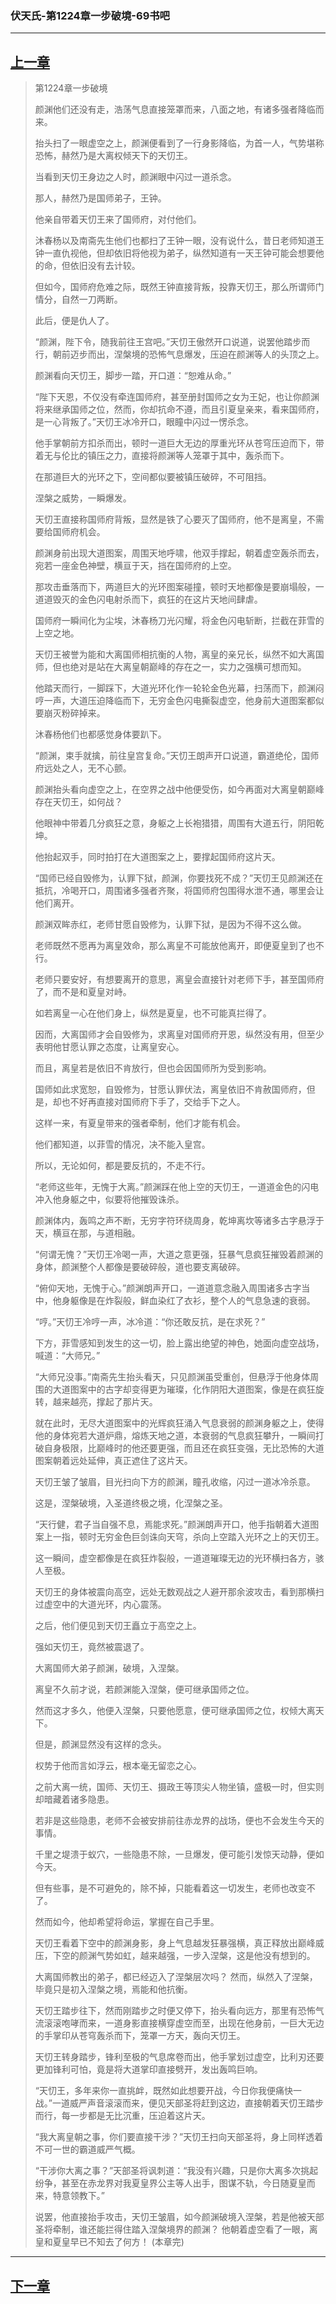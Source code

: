 ### 伏天氏-第1224章一步破境-69书吧

--------
[上一章](./28fc5b50fa44d28e9ee9136e99d25bd6.md)
--------


>
>
>
>第1224章一步破境
>
>颜渊他们还没有走，浩荡气息直接笼罩而来，八面之地，有诸多强者降临而来。
>
>抬头扫了一眼虚空之上，颜渊便看到了一行身影降临，为首一人，气势堪称恐怖，赫然乃是大离权倾天下的天忉王。
>
>当看到天忉王身边之人时，颜渊眼中闪过一道杀念。
>
>那人，赫然乃是国师弟子，王钟。
>
>他亲自带着天忉王来了国师府，对付他们。
>
>沐春杨以及南斋先生他们也都扫了王钟一眼，没有说什么，昔日老师知道王钟一直仇视他，但却依旧将他视为弟子，纵然知道有一天王钟可能会想要他的命，但依旧没有去计较。
>
>但如今，国师府危难之际，既然王钟直接背叛，投靠天忉王，那么所谓师门情分，自然一刀两断。
>
>此后，便是仇人了。
>
>“颜渊，陛下令，随我前往王宫吧。”天忉王傲然开口说道，说罢他踏步而行，朝前迈步而出，涅槃境的恐怖气息爆发，压迫在颜渊等人的头顶之上。
>
>颜渊看向天忉王，脚步一踏，开口道：“恕难从命。”
>
>“陛下天恩，不仅没有牵连国师府，甚至册封国师之女为王妃，也让你颜渊将来继承国师之位，然而，你却抗命不遵，而且引夏皇亲来，看来国师府，是一心背叛了。”天忉王冰冷开口，眼瞳中闪过一愣杀念。
>
>他手掌朝前方扣杀而出，顿时一道巨大无边的厚重光环从苍穹压迫而下，带着无与伦比的镇压之力，直接将颜渊等人笼罩于其中，轰杀而下。
>
>在那道巨大的光环之下，空间都似要被镇压破碎，不可阻挡。
>
>涅槃之威势，一瞬爆发。
>
>天忉王直接称国师府背叛，显然是铁了心要灭了国师府，他不是离皇，不需要给国师府机会。
>
>颜渊身前出现大道图案，周围天地呼啸，他双手撑起，朝着虚空轰杀而去，宛若一座金色神壁，横亘于天，挡在国师府的上空。
>
>那攻击垂落而下，两道巨大的光环图案碰撞，顿时天地都像是要崩塌般，一道道毁灭的金色闪电射杀而下，疯狂的在这片天地间肆虐。
>
>国师府一瞬间化为尘埃，沐春杨刀光闪耀，将金色闪电斩断，拦截在菲雪的上空之地。
>
>天忉王被誉为能和大离国师相抗衡的人物，离皇的亲兄长，纵然不如大离国师，但也绝对是站在大离皇朝巅峰的存在之一，实力之强横可想而知。
>
>他踏天而行，一脚踩下，大道光环化作一轮轮金色光幕，扫荡而下，颜渊闷哼一声，大道压迫降临而下，无穷金色闪电撕裂虚空，他身前大道图案都似要崩灭粉碎掉来。
>
>沐春杨他们也都感觉身体要趴下。
>
>“颜渊，束手就擒，前往皇宫复命。”天忉王朗声开口说道，霸道绝伦，国师府远处之人，无不心颤。
>
>颜渊抬头看向虚空之上，在空界之战中他便受伤，如今再面对大离皇朝巅峰存在天忉王，如何战？
>
>他眼神中带着几分疯狂之意，身躯之上长袍猎猎，周围有大道五行，阴阳乾坤。
>
>他抬起双手，同时拍打在大道图案之上，要撑起国师府这片天。
>
>“国师已经自毁修为，认罪下狱，颜渊，你要找死不成？”天忉王见颜渊还在抵抗，冷喝开口，周围诸多强者齐聚，将国师府包围得水泄不通，哪里会让他们离开。
>
>颜渊双眸赤红，老师甘愿自毁修为，认罪下狱，是因为不得不这么做。
>
>老师既然不愿再为离皇效命，那么离皇不可能放他离开，即便夏皇到了也不行。
>
>老师只要安好，有想要离开的意思，离皇会直接针对老师下手，甚至国师府了，而不是和夏皇对峙。
>
>如若离皇一心在他们身上，纵然是夏皇，也不可能真拦得了。
>
>因而，大离国师才会自毁修为，求离皇对国师府开恩，纵然没有用，但至少表明他甘愿认罪之态度，让离皇安心。
>
>而且，离皇若是依旧不肯放行，但也会因国师所为受到影响。
>
>国师如此求宽恕，自毁修为，甘愿认罪伏法，离皇依旧不肯赦国师府，但是，却也不好再直接对国师府下手了，交给手下之人。
>
>这样一来，有夏皇带来的强者牵制，他们才能有机会。
>
>他们都知道，以菲雪的情况，决不能入皇宫。
>
>所以，无论如何，都是要反抗的，不走不行。
>
>“老师这些年，无愧于大离。”颜渊踩在他上空的天忉王，一道道金色的闪电冲入他身躯之中，似要将他摧毁诛杀。
>
>颜渊体内，轰鸣之声不断，无穷字符环绕周身，乾坤离坎等诸多古字悬浮于天，横亘在那，与道相融。
>
>“何谓无愧？”天忉王冷喝一声，大道之意更强，狂暴气息疯狂摧毁着颜渊的身体，颜渊整个人都像是要破碎般，道也要支离破碎。
>
>“俯仰天地，无愧于心。”颜渊朗声开口，一道道意念融入周围诸多古字当中，他身躯像是在炸裂般，鲜血染红了衣衫，整个人的气息急速的衰弱。
>
>“哼。”天忉王冷哼一声，冰冷道：“你还敢反抗，是在求死？”
>
>下方，菲雪感知到发生的这一切，脸上露出绝望的神色，她面向虚空战场，喊道：“大师兄。”
>
>“大师兄没事。”南斋先生抬头看天，只见颜渊虽受重创，但悬浮于他身体周围的大道图案中的古字却变得更为璀璨，化作阴阳大道图案，像是在疯狂旋转，越来越亮，撑起了那片天。
>
>就在此时，无尽大道图案中的光辉疯狂涌入气息衰弱的颜渊身躯之上，使得他的身体宛若大道炉鼎，熔炼天地之道，本衰弱的气息疯狂攀升，一瞬间打破自身极限，比巅峰时的他还要更强，而且还在疯狂变强，无比恐怖的大道图案朝着远处延伸，真正遮住了这片天。
>
>天忉王皱了皱眉，目光扫向下方的颜渊，瞳孔收缩，闪过一道冰冷杀意。
>
>这是，涅槃破境，入圣道终极之境，化涅槃之圣。
>
>“天行健，君子当自强不息，焉能求死。”颜渊朗声开口，他手指朝着大道图案上一指，顿时无穷金色巨剑诛向天穹，杀向上空踏入光环之上的天忉王。
>
>这一瞬间，虚空都像是在疯狂炸裂般，一道道璀璨无边的光环横扫各方，骇人至极。
>
>天忉王的身体被震向高空，远处无数观战之人避开那余波攻击，看到那横扫过虚空中的大道光环，内心震荡。
>
>之后，他们便见到天忉王矗立于高空之上。
>
>强如天忉王，竟然被震退了。
>
>大离国师大弟子颜渊，破境，入涅槃。
>
>离皇不久前才说，若颜渊能入涅槃，便可继承国师之位。
>
>然而这才多久，他便入涅槃，只要他愿意，便可继承国师之位，权倾大离天下。
>
>但是，颜渊显然没有这样的念头。
>
>权势于他而言如浮云，根本毫无留恋之心。
>
>之前大离一统，国师、天忉王、摄政王等顶尖人物坐镇，盛极一时，但实则却暗藏着诸多隐患。
>
>若非是这些隐患，老师不会被安排前往赤龙界的战场，便也不会发生今天的事情。
>
>千里之堤溃于蚁穴，一些隐患不除，一旦爆发，便可能引发惊天动静，便如今天。
>
>但有些事，是不可避免的，除不掉，只能看着这一切发生，老师也改变不了。
>
>然而如今，他却希望将命运，掌握在自己手里。
>
>天忉王看着下空中的颜渊身影，身上气息越发狂暴强横，真正释放出巅峰威压，下空的颜渊气势如虹，越来越强，一步入涅槃，这是他没有想到的。
>
>大离国师教出的弟子，都已经迈入了涅槃层次吗？
>然而，纵然入了涅槃，毕竟只是初入涅槃之境，焉能和他抗衡。
>
>天忉王踏步往下，然而刚踏步之时便又停下，抬头看向远方，那里有恐怖气流滚滚咆哮而来，一道身影直接横穿虚空而至，出现在他身前，一巨大无边的手掌印从苍穹轰杀而下，笼罩一方天，轰向天忉王。
>
>天忉王转身踏步，锋利至极的气息席卷而出，他手掌划过虚空，比利刃还要更加锋利可怕，竟是将大道掌印直接劈开，发出轰鸣巨响。
>
>“天忉王，多年来你一直挑衅，既然如此想要开战，今日你我便痛快一战。”一道威严声音滚滚而来，便见天部圣将赶到这边，直接朝着天忉王踏步而行，每一步都是无比沉重，压迫着这片天。
>
>“我大离皇朝之事，你们要直接干涉？”天忉王扫向天部圣将，身上同样透着不可一世的霸道威严气概。
>
>“干涉你大离之事？”天部圣将讽刺道：“我没有兴趣，只是你大离多次挑起纷争，甚至在赤龙界对我夏皇界公主等人出手，图谋不轨，今日随夏皇而来，特意领教下。”
>
>说罢，他直接抬手攻击，天忉王皱眉，如今颜渊破境入涅槃，若是他被天部圣将牵制，谁还能拦得住踏入涅槃境界的颜渊？
>他朝着虚空看了一眼，离皇和夏皇早已不知去了何方！
>(本章完)
>
>

--------
[下一章](./9695d53b2638ccacabf6f429d524dfd8.md)
--------

